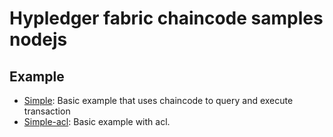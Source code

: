 # Hypledger fabric chaincode samples nodejs

## Example
- [Simple](simple): Basic example that uses chaincode to query and execute transaction
- [Simple-acl](simple-acl): Basic example with acl.
                            
